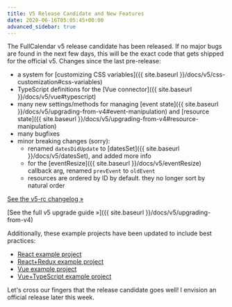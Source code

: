 ```yaml
---
title: V5 Release Candidate and New Features
date: 2020-06-16T05:05:45+00:00
advanced_sidebar: true
---
```


The FullCalendar v5 release candidate has been released. If no major bugs are found in the next few days, this will be the exact code that gets shipped for the official v5. Changes since the last pre-release:

- a system for [customizing CSS variables]({{ site.baseurl }}/docs/v5/css-customization#css-variables)
- TypeScript definitions for the [Vue connector]({{ site.baseurl }}/docs/v5/vue#typescript)
- many new settings/methods for managing [event state]({{ site.baseurl }}/docs/v5/upgrading-from-v4#event-manipulation) and [resource state]({{ site.baseurl }}/docs/v5/upgrading-from-v4#resource-manipulation)
- many bugfixes
- minor breaking changes (sorry):
  - renamed `datesDidUpdate` to [datesSet]({{ site.baseurl }}/docs/v5/datesSet), and added more info
  - for the [eventResize]({{ site.baseurl }}/docs/v5/eventResize) callback arg, renamed `prevEvent` to `oldEvent`
  - resources are ordered by ID by default. they no longer sort by natural order

[See the v5-rc changelog &raquo;](https://github.com/fullcalendar/fullcalendar/releases/tag/v5.0.0-rc)

[See the full v5 upgrade guide &raquo;]({{ site.baseurl }}/docs/v5/upgrading-from-v4)

Additionally, these example projects have been updated to include best practices:

- [React example project](https://github.com/fullcalendar/fullcalendar-example-projects/tree/v5/react)
- [React+Redux example project](https://github.com/fullcalendar/fullcalendar-example-projects/tree/v5/react-redux)
- [Vue example project](https://github.com/fullcalendar/fullcalendar-example-projects/tree/v5/vue)
- [Vue+TypeScript example project](https://github.com/fullcalendar/fullcalendar-example-projects/tree/v5/vue-typescript)

Let's cross our fingers that the release candidate goes well! I envision an official release later this week.
